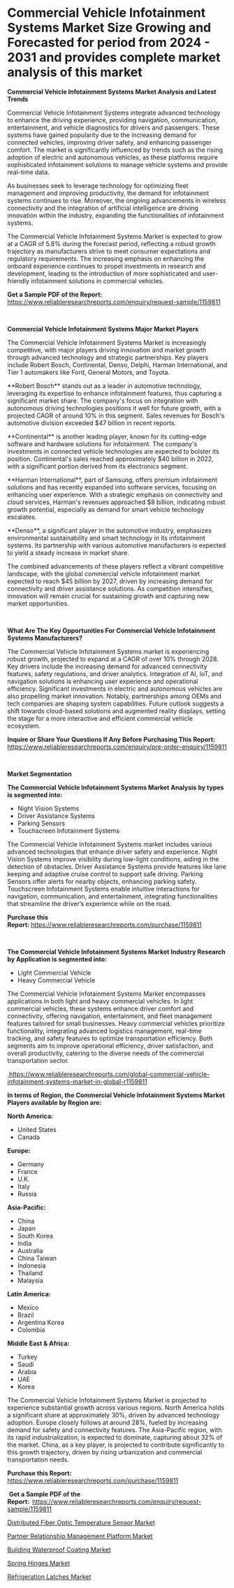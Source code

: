 <p><h1>Commercial Vehicle Infotainment Systems Market Size Growing and Forecasted for period from 2024 - 2031 and provides complete market analysis of this market</h1></p><p><strong>Commercial Vehicle Infotainment Systems Market Analysis and Latest Trends</strong></p>
<p><p>Commercial Vehicle Infotainment Systems integrate advanced technology to enhance the driving experience, providing navigation, communication, entertainment, and vehicle diagnostics for drivers and passengers. These systems have gained popularity due to the increasing demand for connected vehicles, improving driver safety, and enhancing passenger comfort. The market is significantly influenced by trends such as the rising adoption of electric and autonomous vehicles, as these platforms require sophisticated infotainment solutions to manage vehicle systems and provide real-time data.</p><p>As businesses seek to leverage technology for optimizing fleet management and improving productivity, the demand for infotainment systems continues to rise. Moreover, the ongoing advancements in wireless connectivity and the integration of artificial intelligence are driving innovation within the industry, expanding the functionalities of infotainment systems.</p><p>The Commercial Vehicle Infotainment Systems Market is expected to grow at a CAGR of 5.8% during the forecast period, reflecting a robust growth trajectory as manufacturers strive to meet consumer expectations and regulatory requirements. The increasing emphasis on enhancing the onboard experience continues to propel investments in research and development, leading to the introduction of more sophisticated and user-friendly infotainment solutions in commercial vehicles.</p></p>
<p><strong>Get a Sample PDF of the Report:&nbsp;</strong> <a href="https://www.reliableresearchreports.com/enquiry/request-sample/1159811?utm_campaign=8&utm_medium=2&utm_source=Github&utm_content=ia&utm_term=05122024&utm_id=commercial-vehicle-infotainment-systems">https://www.reliableresearchreports.com/enquiry/request-sample/1159811</a></p>
<p>&nbsp;</p>
<p><strong>Commercial Vehicle Infotainment Systems Major Market Players</strong></p>
<p><p>The Commercial Vehicle Infotainment Systems Market is increasingly competitive, with major players driving innovation and market growth through advanced technology and strategic partnerships. Key players include Robert Bosch, Continental, Denso, Delphi, Harman International, and Tier 1 automakers like Ford, General Motors, and Toyota.</p><p>**Robert Bosch** stands out as a leader in automotive technology, leveraging its expertise to enhance infotainment features, thus capturing a significant market share. The company's focus on integration with autonomous driving technologies positions it well for future growth, with a projected CAGR of around 10% in this segment. Sales revenues for Bosch's automotive division exceeded $47 billion in recent reports.</p><p>**Continental** is another leading player, known for its cutting-edge software and hardware solutions for infotainment. The company's investments in connected vehicle technologies are expected to bolster its position. Continental's sales reached approximately $40 billion in 2022, with a significant portion derived from its electronics segment.</p><p>**Harman International**, part of Samsung, offers premium infotainment solutions and has recently expanded into software services, focusing on enhancing user experience. With a strategic emphasis on connectivity and cloud services, Harman's revenues approached $8 billion, indicating robust growth potential, especially as demand for smart vehicle technology escalates.</p><p>**Denso**, a significant player in the automotive industry, emphasizes environmental sustainability and smart technology in its infotainment systems. Its partnership with various automotive manufacturers is expected to yield a steady increase in market share.</p><p>The combined advancements of these players reflect a vibrant competitive landscape, with the global commercial vehicle infotainment market expected to reach $45 billion by 2027, driven by increasing demand for connectivity and driver assistance solutions. As competition intensifies, innovation will remain crucial for sustaining growth and capturing new market opportunities.</p></p>
<p>&nbsp;</p>
<p><strong>What Are The Key Opportunities For Commercial Vehicle Infotainment Systems Manufacturers?</strong></p>
<p><p>The Commercial Vehicle Infotainment Systems market is experiencing robust growth, projected to expand at a CAGR of over 10% through 2028. Key drivers include the increasing demand for advanced connectivity features, safety regulations, and driver analytics. Integration of AI, IoT, and navigation solutions is enhancing user experience and operational efficiency. Significant investments in electric and autonomous vehicles are also propelling market innovation. Notably, partnerships among OEMs and tech companies are shaping system capabilities. Future outlook suggests a shift towards cloud-based solutions and augmented reality displays, setting the stage for a more interactive and efficient commercial vehicle ecosystem.</p></p>
<p><strong>Inquire or Share Your Questions If Any Before Purchasing This Report:</strong> <a href="https://www.reliableresearchreports.com/enquiry/pre-order-enquiry/1159811?utm_campaign=8&utm_medium=2&utm_source=Github&utm_content=ia&utm_term=05122024&utm_id=commercial-vehicle-infotainment-systems">https://www.reliableresearchreports.com/enquiry/pre-order-enquiry/1159811</a></p>
<p>&nbsp;</p>
<p><strong>Market Segmentation</strong></p>
<p><strong>The Commercial Vehicle Infotainment Systems Market Analysis by types is segmented into:</strong></p>
<p><ul><li>Night Vision Systems</li><li>Driver Assistance Systems</li><li>Parking Sensors</li><li>Touchscreen Infotainment Systems</li></ul></p>
<p><p>The Commercial Vehicle Infotainment Systems market includes various advanced technologies that enhance driver safety and experience. Night Vision Systems improve visibility during low-light conditions, aiding in the detection of obstacles. Driver Assistance Systems provide features like lane keeping and adaptive cruise control to support safe driving. Parking Sensors offer alerts for nearby objects, enhancing parking safety. Touchscreen Infotainment Systems enable intuitive interactions for navigation, communication, and entertainment, integrating functionalities that streamline the driver’s experience while on the road.</p></p>
<p><strong>Purchase this Report:&nbsp;</strong><a href="https://www.reliableresearchreports.com/purchase/1159811?utm_campaign=8&utm_medium=2&utm_source=Github&utm_content=ia&utm_term=05122024&utm_id=commercial-vehicle-infotainment-systems">https://www.reliableresearchreports.com/purchase/1159811</a></p>
<p>&nbsp;</p>
<p><strong>The Commercial Vehicle Infotainment Systems Market Industry Research by Application is segmented into:</strong></p>
<p><ul><li>Light Commercial Vehicle</li><li>Heavy Commercial Vehicle</li></ul></p>
<p><p>The Commercial Vehicle Infotainment Systems Market encompasses applications in both light and heavy commercial vehicles. In light commercial vehicles, these systems enhance driver comfort and connectivity, offering navigation, entertainment, and fleet management features tailored for small businesses. Heavy commercial vehicles prioritize functionality, integrating advanced logistics management, real-time tracking, and safety features to optimize transportation efficiency. Both segments aim to improve operational efficiency, driver satisfaction, and overall productivity, catering to the diverse needs of the commercial transportation sector.</p></p>
<p><a href="https://www.reliableresearchreports.com/global-commercial-vehicle-infotainment-systems-market-in-global-r1159811?utm_campaign=8&utm_medium=2&utm_source=Github&utm_content=ia&utm_term=05122024&utm_id=commercial-vehicle-infotainment-systems">&nbsp;https://www.reliableresearchreports.com/global-commercial-vehicle-infotainment-systems-market-in-global-r1159811</a></p>
<p><strong>In terms of Region, the Commercial Vehicle Infotainment Systems Market Players available by Region are:</strong></p>
<p>
    <p> <strong> North America: </strong>
        <ul>
            <li>United States</li>
            <li>Canada</li>
        </ul>
        </p> 
    <p> <strong> Europe: </strong>
        <ul>
            <li>Germany</li>
            <li>France</li>
            <li>U.K.</li>
            <li>Italy</li>
            <li>Russia</li>
        </ul>
        </p> 
    <p> <strong> Asia-Pacific: </strong>
        <ul>
            <li>China</li>
            <li>Japan</li>
            <li>South Korea</li>
            <li>India</li>
            <li>Australia</li>
            <li>China Taiwan</li>
            <li>Indonesia</li>
            <li>Thailand</li>
            <li>Malaysia</li>
        </ul>
        </p> 
    <p> <strong> Latin America: </strong>
        <ul>
            <li>Mexico</li>
            <li>Brazil</li>
            <li>Argentina Korea</li>
            <li>Colombia</li>
        </ul>
        </p> 
    <p> <strong> Middle East & Africa: </strong>
        <ul>
            <li>Turkey</li>
            <li>Saudi</li>
            <li>Arabia</li>
            <li>UAE</li>
            <li>Korea</li>
        </ul>
    </p>
    </p>
<p><p>The Commercial Vehicle Infotainment Systems Market is projected to experience substantial growth across various regions. North America holds a significant share at approximately 30%, driven by advanced technology adoption. Europe closely follows at around 28%, fueled by increasing demand for safety and connectivity features. The Asia-Pacific region, with its rapid industrialization, is expected to dominate, capturing about 32% of the market. China, as a key player, is projected to contribute significantly to this growth trajectory, driven by rising urbanization and commercial transportation needs.</p></p>
<p><strong>Purchase this Report: </strong><a href="https://www.reliableresearchreports.com/purchase/1159811?utm_campaign=8&utm_medium=2&utm_source=Github&utm_content=ia&utm_term=05122024&utm_id=commercial-vehicle-infotainment-systems">https://www.reliableresearchreports.com/purchase/1159811</a></p>
<p>&nbsp;<strong>Get a Sample PDF of the Report:&nbsp;&nbsp;</strong><a href="https://www.reliableresearchreports.com/enquiry/request-sample/1159811?utm_campaign=8&utm_medium=2&utm_source=Github&utm_content=ia&utm_term=05122024&utm_id=commercial-vehicle-infotainment-systems">https://www.reliableresearchreports.com/enquiry/request-sample/1159811</a></p>
<p><strong></strong></p>
<p><p><a href="https://www.linkedin.com/pulse/distributed-fiber-optic-temperature-sensor-market-global-regional-rxcxe?utm_campaign=8&utm_medium=2&utm_source=Github&utm_content=ia&utm_term=05122024&utm_id=commercial-vehicle-infotainment-systems">Distributed Fiber Optic Temperature Sensor Market</a></p><p><a href="https://www.linkedin.com/pulse/partner-relationship-management-platform-market-analysis-report-xffce?utm_campaign=8&utm_medium=2&utm_source=Github&utm_content=ia&utm_term=05122024&utm_id=commercial-vehicle-infotainment-systems">Partner Relationship Management Platform Market</a></p><p><a href="https://github.com/PeterParrish5/Market-Research-Report-List-7/blob/main/building-waterproof-coating-market.md?utm_campaign=8&utm_medium=2&utm_source=Github&utm_content=ia&utm_term=05122024&utm_id=commercial-vehicle-infotainment-systems">Building Waterproof Coating Market</a></p><p><a href="https://issuu.com/reportprime-2/docs/spring-hinges-market-size-2030.pptx?utm_campaign=8&utm_medium=2&utm_source=Github&utm_content=ia&utm_term=05122024&utm_id=commercial-vehicle-infotainment-systems">Spring Hinges Market</a></p><p><a href="https://issuu.com/reportprime-2/docs/refrigeration-latches-market-size-2030.pptx?utm_campaign=8&utm_medium=2&utm_source=Github&utm_content=ia&utm_term=05122024&utm_id=commercial-vehicle-infotainment-systems">Refrigeration Latches Market</a></p></p>